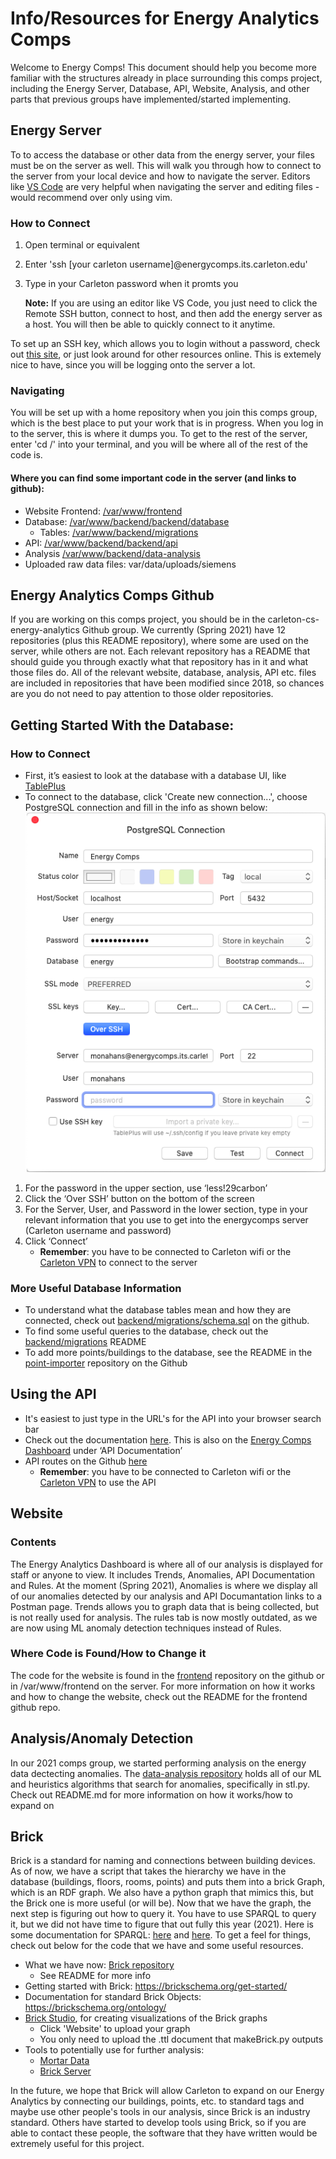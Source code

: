 # Info/Resources for Energy Analytics Comps
Welcome to Energy Comps! This document should help you become more familiar with the structures already in place surrounding this comps project, including the Energy Server, Database, API, Website, Analysis, and other parts that previous groups have implemented/started implementing.

## Energy Server
To to access the database or other data from the energy server, your files must be on the server as well. This will walk you through how to connect to the server from your local device and how to navigate the server. Editors like [VS Code](https://code.visualstudio.com/) are very helpful when navigating the server and editing files - would recommend over only using vim.

### How to Connect
1. Open terminal or equivalent
2. Enter 'ssh [your carleton username]@energycomps.its.carleton.edu'
3. Type in your Carleton password when it promts you
    
    **Note:** If you are using an editor like VS Code, you just need to click the Remote SSH button, connect to host, and then add the energy server as a host. You will then be able to quickly connect to it anytime.

To set up an SSH key, which allows you to login without a password, check out [this site](https://www.cyberciti.biz/faq/how-to-set-up-ssh-keys-on-linux-unix/), or just look around for other resources online. This is extemely nice to have, since you will be logging onto the server a lot.

### Navigating
You will be set up with a home repository when you join this comps group, which is the best place to put your work that is in progress. When you log in to the server, this is where it dumps you. To get to the rest of the server, enter 'cd /' into your terminal, and you will be where all of the rest of the code is.
#### Where you can find some important code in the server (and links to github):
- Website Frontend: [/var/www/frontend](https://github.com/carleton-cs-energy-analytics/frontend)
- Database: [/var/www/backend/backend/database](https://github.com/carleton-cs-energy-analytics/backend/tree/master/backend/database)
    - Tables: [/var/www/backend/migrations](https://github.com/carleton-cs-energy-analytics/backend/tree/master/migrations)
- API: [/var/www/backend/backend/api](https://github.com/carleton-cs-energy-analytics/backend/tree/master/backend/api)
- Analysis [/var/www/backend/data-analysis](https://github.com/carleton-cs-energy-analytics/data-analysis)
- Uploaded raw data files: var/data/uploads/siemens

## Energy Analytics Comps Github
If you are working on this comps project, you should be in the carleton-cs-energy-analytics Github group. We currently (Spring 2021) have 12 repositories (plus this README repository), where some are used on the server, while others are not. Each relevant repository has a README that should guide you through exactly what that repository has in it and what those files do. All of the relevant website, database, analysis, API etc. files are included in repositories that have been modified since 2018, so chances are you do not need to pay attention to those older repositories.

## Getting Started With the Database:
### How to Connect
- First, it’s easiest to look at the database with a database UI, like [TablePlus](https://tableplus.com/)
- To connect to the database, click 'Create new connection...', choose PostgreSQL connection and fill in the info as shown below:
![](TablePlusConnection.png)
1. For the password in the upper section, use ‘less!29carbon’
2. Click the ‘Over SSH’ button on the bottom of the screen
3. For the Server, User, and Password in the lower section, type in your relevant information that you use to get into the energycomps server (Carleton username and password)
4. Click ‘Connect’
    - **Remember**: you have to be connected to Carleton wifi or the [Carleton VPN](https://www.carleton.edu/its/services/accounts/off-campus/) to connect to the server

### More Useful Database Information
- To understand what the database tables mean and how they are connected, check out [backend/migrations/schema.sql](https://github.com/carleton-cs-energy-analytics/backend/blob/master/migrations/schema.sql) on the github.
- To find some useful queries to the database, check out the [backend/migrations](https://github.com/carleton-cs-energy-analytics/backend/tree/master/migrations) README
- To add more points/buildings to the database, see the README in the [point-importer](https://github.com/carleton-cs-energy-analytics/point-importer) repository on the Github

## Using the API
- It's easiest to just type in the URL's for the API into your browser search bar
- Check out the documentation [here](https://documenter.getpostman.com/view/14650000/TzJsfy7D). This is also on the [Energy Comps Dashboard](http://energycomps.its.carleton.edu/) under ‘API Documentation’
- API routes on the Github [here](https://github.com/carleton-cs-energy-analytics/backend/blob/master/backend/api/routes.py)
    - **Remember**: you have to be connected to Carleton wifi or the [Carleton VPN](https://www.carleton.edu/its/services/accounts/off-campus/) to use the API

## Website
### Contents
The Energy Analytics Dashboard is where all of our analysis is displayed for staff or anyone to view. It includes Trends, Anomalies, API Documentation and Rules. At the moment (Spring 2021), Anomalies is where we display all of our anomalies detected by our analysis and API Documantation links to a Postman page. Trends allows you to graph data that is being collected, but is not really used for analysis. The rules tab is now mostly outdated, as we are now using ML anomaly detection techniques instead of Rules.

### Where Code is Found/How to Change it
The code for the website is found in the [frontend](https://github.com/carleton-cs-energy-analytics/frontend) repository on the github or in /var/www/frontend on the server. For more information on how it works and how to change the website, check out the README for the frontend github repo.

## Analysis/Anomaly Detection
In our 2021 comps group, we started performing analysis on the energy data dectecting anomalies. The [data-analysis repository](https://github.com/carleton-cs-energy-analytics/data-analysis) holds all of our ML and heuristics algorithms that search for anomalies, specifically in stl.py. Check out README.md for more information on how it works/how to expand on

## Brick
Brick is a standard for naming and connections between building devices. As of now, we have a script that takes the hierarchy we have in the database (buildings, floors, rooms, points) and puts them into a brick Graph, which is an RDF graph. We also have a python graph that mimics this, but the Brick one is more useful (or will be). Now that we have the graph, the next step is figuring out how to query it. You have to use SPARQL to query it, but we did not have time to figure that out fully this year (2021). Here is some documentation for SPARQL: [here](https://sparqlwrapper.readthedocs.io/en/latest/main.html) and [here](https://www.w3.org/TR/rdf-sparql-query/). To get a feel for things, check out below for the code that we have and some useful resources.
- What we have now: [Brick repository](https://github.com/carleton-cs-energy-analytics/Brick)
    - See README for more info
- Getting started with Brick: https://brickschema.org/get-started/
- Documentation for standard Brick Objects: https://brickschema.org/ontology/
- [Brick Studio](https://brickschema.org/tools/BrickStudio/), for creating visualizations of the Brick graphs
    - Click 'Website' to upload your graph
    - You only need to upload the .ttl document that makeBrick.py outputs
- Tools to potentially use for further analysis:
    - [Mortar Data](https://mortardata.org/)
    - [Brick Server](https://github.com/BrickSchema/brick-server)

In the future, we hope that Brick will allow Carleton to expand on our Energy Analytics by connecting our buildings, points, etc. to standard tags and maybe use other people's tools in our analysis, since Brick is an industry standard. Others have started to develop tools using Brick, so if you are able to contact these people, the software that they have written would be extremely useful for this project.